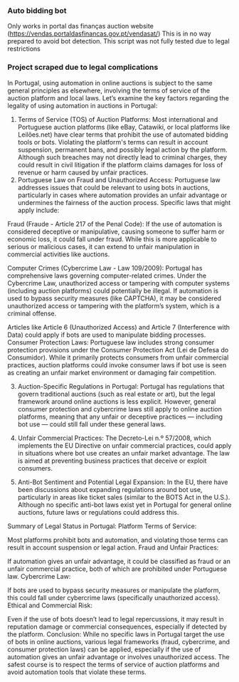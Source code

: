 ### Auto bidding bot

Only works in portal das finanças auction website (https://vendas.portaldasfinancas.gov.pt/vendasat/)
This is in no way prepared to avoid bot detection.
This script was not fully tested due to legal restrictions

### Project scraped due to legal complications

In Portugal, using automation in online auctions is subject to the same general principles as elsewhere, involving the terms of service of the auction platform and local laws. Let’s examine the key factors regarding the legality of using automation in auctions in Portugal:

1. Terms of Service (TOS) of Auction Platforms:
Most international and Portuguese auction platforms (like eBay, Catawiki, or local platforms like Leilões.net) have clear terms that prohibit the use of automated bidding tools or bots.
Violating the platform's terms can result in account suspension, permanent bans, and possibly legal action by the platform. Although such breaches may not directly lead to criminal charges, they could result in civil litigation if the platform claims damages for loss of revenue or harm caused by unfair practices.
2. Portuguese Law on Fraud and Unauthorized Access:
Portuguese law addresses issues that could be relevant to using bots in auctions, particularly in cases where automation provides an unfair advantage or undermines the fairness of the auction process. Specific laws that might apply include:

Fraud (Fraude - Article 217 of the Penal Code): If the use of automation is considered deceptive or manipulative, causing someone to suffer harm or economic loss, it could fall under fraud. While this is more applicable to serious or malicious cases, it can extend to unfair manipulation in commercial activities like auctions.

Computer Crimes (Cybercrime Law - Law 109/2009): Portugal has comprehensive laws governing computer-related crimes. Under the Cybercrime Law, unauthorized access or tampering with computer systems (including auction platforms) could potentially be illegal. If automation is used to bypass security measures (like CAPTCHA), it may be considered unauthorized access or tampering with the platform’s system, which is a criminal offense.

Articles like Article 6 (Unauthorized Access) and Article 7 (Interference with Data) could apply if bots are used to manipulate bidding processes.
Consumer Protection Laws: Portuguese law includes strong consumer protection provisions under the Consumer Protection Act (Lei de Defesa do Consumidor). While it primarily protects consumers from unfair commercial practices, auction platforms could invoke consumer laws if bot use is seen as creating an unfair market environment or damaging fair competition.

3. Auction-Specific Regulations in Portugal:
Portugal has regulations that govern traditional auctions (such as real estate or art), but the legal framework around online auctions is less explicit. However, general consumer protection and cybercrime laws still apply to online auction platforms, meaning that any unfair or deceptive practices — including bot use — could still fall under these general laws.

4. Unfair Commercial Practices:
The Decreto-Lei n.º 57/2008, which implements the EU Directive on unfair commercial practices, could apply in situations where bot use creates an unfair market advantage. The law is aimed at preventing business practices that deceive or exploit consumers.

5. Anti-Bot Sentiment and Potential Legal Expansion:
In the EU, there have been discussions about expanding regulations around bot use, particularly in areas like ticket sales (similar to the BOTS Act in the U.S.). Although no specific anti-bot laws exist yet in Portugal for general online auctions, future laws or regulations could address this.

Summary of Legal Status in Portugal:
Platform Terms of Service:

Most platforms prohibit bots and automation, and violating those terms can result in account suspension or legal action.
Fraud and Unfair Practices:

If automation gives an unfair advantage, it could be classified as fraud or an unfair commercial practice, both of which are prohibited under Portuguese law.
Cybercrime Law:

If bots are used to bypass security measures or manipulate the platform, this could fall under cybercrime laws (specifically unauthorized access).
Ethical and Commercial Risk:

Even if the use of bots doesn’t lead to legal repercussions, it may result in reputation damage or commercial consequences, especially if detected by the platform.
Conclusion:
While no specific laws in Portugal target the use of bots in online auctions, various legal frameworks (fraud, cybercrime, and consumer protection laws) can be applied, especially if the use of automation gives an unfair advantage or involves unauthorized access. The safest course is to respect the terms of service of auction platforms and avoid automation tools that violate these terms.
